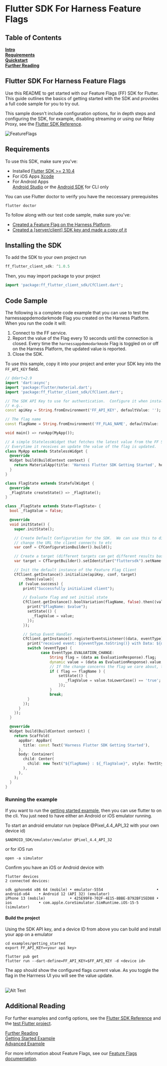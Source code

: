 Flutter SDK For Harness Feature Flags
========================

## Table of Contents
**[Intro](#Intro)**<br>
**[Requirements](#Requirements)**<br>
**[Quickstart](#Quickstart)**<br>
**[Further Reading](docs/further_reading.md)**<br>


## Flutter SDK For Harness Feature Flags
Use this README  to get started with our Feature Flags (FF) SDK for Flutter. This guide outlines the basics of getting started with the SDK and provides a full code sample for you to try out.

This sample doesn't include configuration options, for in depth steps and configuring the SDK, for example, disabling streaming or using our Relay Proxy, see the [Flutter SDK Reference](https://docs.harness.io/article/mmf7cu2owg-flutter-sdk-reference).

![FeatureFlags](./docs/images/ff-gui.png)

## Requirements

To use this SDK, make sure you've:
- Installed [Flutter SDK >= 2.10.4](https://docs.flutter.dev/get-started/install)
- For iOS Apps [Xcode](https://docs.flutter.dev/get-started/install/macos#install-xcode)
- For Android Apps<br> [Android Studio](https://developer.android.com/studio?gclid=CjwKCAjwp7eUBhBeEiwAZbHwkRqdhQkk6wroJeWGu0uGWjW9Ue3hFXc4SuB6lwYU4LOZiZ-MQ4p57BoCvF0QAvD_BwE&gclsrc=aw.ds) or the [Android SDK](docs/dev_environment.md) for CLI only<br>

You can use Flutter doctor to verify you have the neccessary prerequisites
```shell
flutter doctor
```

To follow along with our test code sample, make sure you've:
- [Created a Feature Flag on the Harness Platform](https://docs.harness.io/article/1j7pdkqh7j-create-a-feature-flag).
- [Created a [server/client] SDK key and made a copy of it](https://docs.harness.io/article/1j7pdkqh7j-create-a-feature-flag#step_3_create_an_sdk_key)

## Installing the SDK
To add the SDK to your own project run
```Dart
ff_flutter_client_sdk: ^1.0.5
```

Then, you may import package to your project
```Dart
import 'package:ff_flutter_client_sdk/CfClient.dart';
```

## Code Sample
The following is a complete code example that you can use to test the harnessappdemodarkmode Flag you created on the Harness Platform. When you run the code it will:
1. Connect to the FF service.
2. Report the value of the Flag every 10 seconds until the connection is closed. Every time the `harnessappdemodarkmode` Flag is toggled on or off on the Harness Platform, the updated value is reported.
3. Close the SDK.

To use this sample, copy it into your project and enter your SDK key into the `FF_API_KEY` field.

```Dart
// @dart=2.9
import 'dart:async';
import 'package:flutter/material.dart';
import 'package:ff_flutter_client_sdk/CfClient.dart';

// The SDK API Key to use for authentication.  Configure it when installing the app by setting FF_API_KEY
// e.g..
const apiKey = String.fromEnvironment('FF_API_KEY', defaultValue: '');

// The flag name
const flagName = String.fromEnvironment('FF_FLAG_NAME', defaultValue: 'harnessappdemodarkmode');

void main() => runApp(MyApp());

// A simple StatelessWidget that fetches the latest value from the FF Service.
// Everytime it receives an update the value of the flag is updated.
class MyApp extends StatelessWidget {
  @override
  Widget build(BuildContext context) {
    return MaterialApp(title: 'Harness Flutter SDK Getting Started', home: FlagState());
  }
}

class FlagState extends StatefulWidget {
  @override
  _FlagState createState() => _FlagState();
}

class _FlagState extends State<FlagState> {
  bool _flagValue = false;

  @override
  void initState() {
    super.initState();

    // Create Default Configuration for the SDK.  We can use this to disable streaming,
    // change the URL the client connects to etc
    var conf = CfConfigurationBuilder().build();

    // Create a target (different targets can get different results based on rules.  This include a custom attribute 'location')
    var target = CfTargetBuilder().setIdentifier("fluttersdk").setName("FlutterSDK").build();

    // Init the default instance of the Feature Flag Client
    CfClient.getInstance().initialize(apiKey, conf, target)
        .then((value){
      if (value.success) {
        print("Successfully initialized client");

        // Evaluate flag and set initial state
        CfClient.getInstance().boolVariation(flagName, false).then((value) {
          print("$flagName: $value");
          setState(() {
            _flagValue = value;
          });
        });

        // Setup Event Handler
        CfClient.getInstance().registerEventsListener((data, eventType) {
          print("received event: ${eventType.toString()} with Data: ${data.toString()}");
          switch (eventType) {
                case EventType.EVALUATION_CHANGE:
                    String flag = (data as EvaluationResponse).flag;
                    dynamic value = (data as EvaluationResponse).value;
                    // If the change concerns the flag we care about, then update the state
                    if ( flag == flagName ) {
                        setState(() {
                           _flagValue = value.toLowerCase() == 'true';
                        });
                    }
                    break;
          }
        });
      }
    });
  }

  @override
  Widget build(BuildContext context) {
    return Scaffold(
      appBar: AppBar(
        title: const Text('Harness Flutter SDK Getting Started'),
      ),
      body: Container(
        child: Center(
          child: new Text("${flagName} : ${_flagValue}", style: TextStyle(fontSize: 25)),
        ),
      ),
    );
  }
}
```

### Running the example
If you want to run the [getting started example](examples/getting_started), then you can use flutter to on the cli.
You just need to have either an Android or iOS emulator running.

To start an android emulator run (replace @Pixel_4.4_API_32 with your own device id)
```
$ANDROID_SDK/emulator/emulator @Pixel_4.4_API_32
```

or for iOS run

```shell
open -a simulator
```

Confirm you have an iOS or Android device with
```shell
flutter devices
2 connected devices:

sdk gphone64 x86 64 (mobile) • emulator-5554                        • android-x64    • Android 12 (API 32) (emulator)
iPhone 13 (mobile)           • 425E99F8-702F-4E15-8BBE-B792BF15ED88 • ios            • com.apple.CoreSimulator.SimRuntime.iOS-15-5 (simulator)
```

#### Build the project
Using the SDK API key, and a device ID from above you can build and install your app
on a emulator
```shell
cd examples/getting_started
export FF_API_KEY=<your api key>

flutter pub get
flutter run --dart-define=FF_API_KEY=$FF_API_KEY -d <device id>
```

The app should show the configured flags current value. As you toggle the flag in the Harrness UI you will see the value update.
<br><br>

![Alt Text](docs/images/flutter.gif)
<br>

## Additional Reading

For further examples and config options, see the [Flutter SDK Reference](https://docs.harness.io/article/mmf7cu2owg-flutter-sdk-reference) and the [test Flutter project](https://github.com/harness/ff-flutter-client-sdk/blob/main/examples/getting_started/lib/main.dart).

[Further Reading](docs/further_reading.md)<br>
[Getting Started Example](examples/getting_started)<br>
[Advanced Example](https://github.com/drone/ff-flutter-client-sample)

For more information about Feature Flags, see our [Feature Flags documentation](https://docs.harness.io/article/0a2u2ppp8s-getting-started-with-feature-flags).
